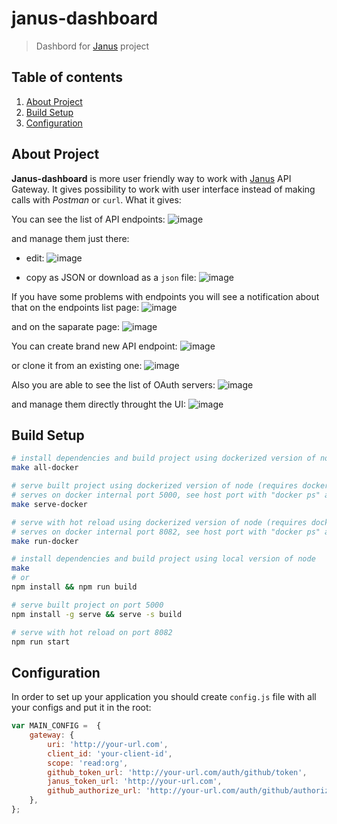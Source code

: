 # janus-dashboard

> Dashbord for [Janus](https://github.com/hellofresh/janus) project

## Table of contents
1. [About Project](#about-project)
1. [Build Setup](#build-setup)
1. [Configuration](#configuration)

## About Project
**Janus-dashboard** is more user friendly way to work with [Janus](https://github.com/hellofresh/janus) API Gateway. It gives possibility to work with user interface instead of making calls with *Postman* or `curl`.
What it gives:

You can see the list of API endpoints:
![image](https://user-images.githubusercontent.com/8372070/38306951-72e19c80-3812-11e8-8942-ec00bbcb9450.png)

and manage them just there:

- edit:
![image](https://user-images.githubusercontent.com/8372070/38307134-0318631a-3813-11e8-8072-4ccae24f2cfb.png)

- copy as JSON or download as a `json` file:
![image](https://user-images.githubusercontent.com/8372070/38307075-d41b0932-3812-11e8-85fa-316383c821ef.png)

If you have some problems with endpoints you will see a notification about that on the endpoints list page:
![image](https://user-images.githubusercontent.com/8372070/38307294-85f5c3d6-3813-11e8-9024-633f0ddfd07f.png)

and on the saparate page:
![image](https://user-images.githubusercontent.com/8372070/38307196-42320bc8-3813-11e8-91d9-e5fa7247ffca.png)

You can create brand new API endpoint:
![image](https://user-images.githubusercontent.com/8372070/38307415-fa214622-3813-11e8-8e19-4f8108712368.png)

or clone it from an existing one:
![image](https://user-images.githubusercontent.com/8372070/38307354-c535ed82-3813-11e8-94b8-32511ecafac5.png)

Also you are able to see the list of OAuth servers:
![image](https://user-images.githubusercontent.com/8372070/38307469-26a53492-3814-11e8-9ef7-25f02b15f91a.png)

and manage them directly throught the UI:
![image](https://user-images.githubusercontent.com/8372070/38307516-41120e5e-3814-11e8-806c-6a87d06da53e.png)

## Build Setup

```bash
# install dependencies and build project using dockerized version of node (requires docker installed)
make all-docker

# serve built project using dockerized version of node (requires docker installed)
# serves on docker internal port 5000, see host port with "docker ps" after start
make serve-docker

# serve with hot reload using dockerized version of node (requires docker installed)
# serves on docker internal port 8082, see host port with "docker ps" after start
make run-docker

# install dependencies and build project using local version of node
make
# or
npm install && npm run build

# serve built project on port 5000
npm install -g serve && serve -s build

# serve with hot reload on port 8082
npm run start
```

## Configuration

In order to set up your application you should create `config.js` file with all your configs and put it in the root:

```javascript
var MAIN_CONFIG =  {
    gateway: {
        uri: 'http://your-url.com',
        client_id: 'your-client-id',
        scope: 'read:org',
        github_token_url: 'http://your-url.com/auth/github/token',
        janus_token_url: 'http://your-url.com',
        github_authorize_url: 'http://your-url.com/auth/github/authorize',
    },
};
```
